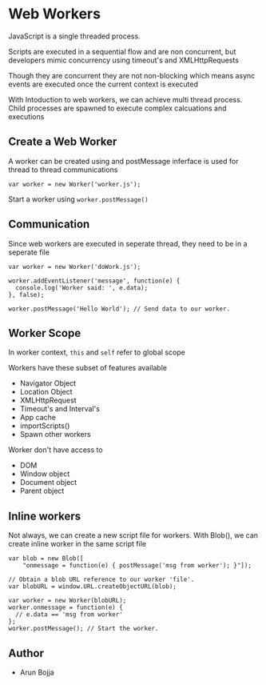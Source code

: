 # Web Workers

JavaScript is a single threaded process. 

Scripts are executed in a sequential flow and are non concurrent, but developers mimic concurrency using timeout's and XMLHttpRequests

Though they are concurrent they are not non-blocking which means async events are executed once the current context is executed

With Intoduction to web workers, we can achieve multi thread process. Child processes are spawned to execute complex calcuations and executions

## Create a Web Worker

A worker can be created using and postMessage inferface is used for thread to thread communications

```
var worker = new Worker('worker.js');
```

Start a worker using ```worker.postMessage()```

## Communication

Since web workers are executed in seperate thread, they need to be in a seperate file

```
var worker = new Worker('doWork.js');

worker.addEventListener('message', function(e) {
  console.log('Worker said: ', e.data);
}, false);

worker.postMessage('Hello World'); // Send data to our worker.
```

## Worker Scope

In worker context, ```this``` and ```self``` refer to global scope

Workers have these subset of features available

* Navigator Object
* Location Object
* XMLHttpRequest
* Timeout's and Interval's
* App cache
* importScripts()
* Spawn other workers

Worker don't have access to

* DOM
* Window object
* Document object
* Parent object

## Inline workers

Not always, we can create a new script file for workers. With Blob(), we can create inline worker in the same script file

```
var blob = new Blob([
    "onmessage = function(e) { postMessage('msg from worker'); }"]);

// Obtain a blob URL reference to our worker 'file'.
var blobURL = window.URL.createObjectURL(blob);

var worker = new Worker(blobURL);
worker.onmessage = function(e) {
  // e.data == 'msg from worker'
};
worker.postMessage(); // Start the worker.
```


## Author

* Arun Bojja
